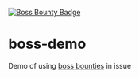 [![Boss Bounty Badge](https://img.shields.io/endpoint.svg?url=https://api.boss.dev/badge/enabled/kistek/boss-demo&style=popout)](https://www.boss.dev/issues/repo/kistek/boss-demo)

# boss-demo
Demo of using [boss bounties](https://www.boss.dev) in issue
